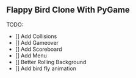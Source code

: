 ## Flappy Bird Clone With PyGame



TODO: 
- [] Add Collisions
- [] Add Gameover
- [] Add Scoreboard
- [] Add Menu
- [] Better Rolling Background 
- [] Add bird fly animation